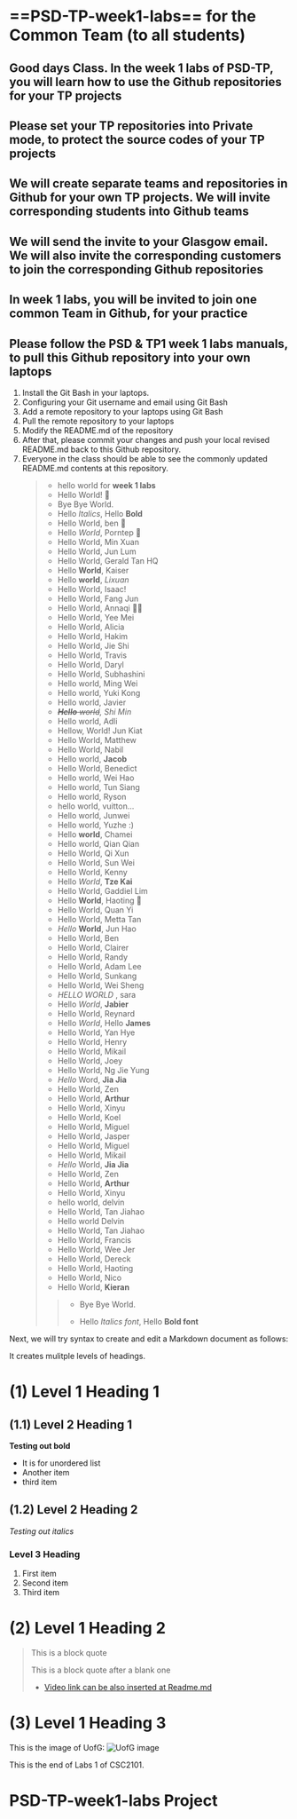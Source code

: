 # ==PSD-TP-week1-labs== for the Common Team (to all students)

## Good days Class. In the week 1 labs of PSD-TP, you will learn how to use the Github repositories for your TP projects

## Please set your TP repositories into Private mode, to protect the source codes of your TP projects

## We will create separate teams and repositories in Github for your own TP projects. We will invite corresponding students into Github teams

## We will send the invite to your Glasgow email. We will also invite the corresponding customers to join the corresponding Github repositories

## In week 1 labs, you will be invited to join one common Team in Github, for your practice

## Please follow the PSD & TP1 week 1 labs manuals, to pull this Github repository into your own laptops

1. Install the Git Bash in your laptops.
2. Configuring your Git username and email using Git Bash
3. Add a remote repository to your laptops using Git Bash
4. Pull the remote repository to your laptops
5. Modify the README.md of the repository
6. After that, please commit your changes and push your local revised README.md back to this Github repository.
7. Everyone in the class should be able to see the commonly updated README.md contents at this repository.
   > - hello world for **week 1 labs**
   > - Hello World! 🤡
   > - Bye Bye World.
   > - Hello _Italics_, Hello **Bold**
   > - Hello World, ben 🫠
   > - Hello _World_, Porntep 🚂
   > - Hello World, Min Xuan
   > - Hello World, Jun Lum
   > - Hello World, Gerald Tan HQ
   > - Hello **World**, Kaiser
   > - Hello **world**, _Lixuan_
   > - Hello World, Isaac!
   > - Hello World, Fang Jun
   > - Hello World, Annaqi 🏳️‍🌈
   > - Hello World, Yee Mei
   > - Hello World, Alicia
   > - Hello World, Hakim
   > - Hello World, Jie Shi
   > - Hello World, Travis
   > - Hello World, Daryl
   > - Hello World, Subhashini
   > - Hello world, Ming Wei
   > - Hello world, Yuki Kong
   > - Hello world, Javier
   > - _~~**Hello** world~~, Shi Min_
   > - Hello world, Adli
   > - Hellow, World! Jun Kiat
   > - Hello World, Matthew
   > - Hello World, Nabil
   > - Hello world, **Jacob**
   > - Hello World, Benedict
   > - Hello world, Wei Hao
   > - Hello world, Tun Siang
   > - Hello world, Ryson 
   > - hello world, vuitton...
   > - Hello world, Junwei
   > - Hello world, Yuzhe :)
   > - Hello **world**, Chamei
   > - Hello world, Qian Qian
   > - Hello World, Qi Xun
   > - Hello World, Sun Wei
   > - Hello World, Kenny
   > - Hello _World_, **Tze Kai**
   > - Hello World, Gaddiel Lim
   > - Hello **World**, Haoting 🌟
   > - Hello World, Quan Yi
   > - Hello World, Metta Tan
   > - _Hello_ **World**, Jun Hao
   > - Hello World, Ben
   > - Hello World, Clairer
   > - Hello World, Randy
   > - Hello World, Adam Lee
   > - Hello World, Sunkang
   > - Hello World, Wei Sheng
   > - _HELLO WORLD_ , sara
   > - Hello _World_, **Jabier**
   > - Hello World, Reynard
   > - Hello _World_, Hello **James**
   > - Hello World, Yan Hye
   > - Hello World, Henry
   > - Hello World, Mikail
   > - Hello World, Joey
   > - Hello World, Ng Jie Yung
   > - _Hello_ Word, **Jia Jia**
   > - Hello World, Zen
   > - Hello World, **Arthur**
   > - Hello World, Xinyu
   > - Hello World, Koel
   > - Hello World, Miguel
   > - Hello World, Jasper
   > - Hello World, Miguel
   > - Hello World, Mikail
   > - _Hello_ World, **Jia Jia**
   > - Hello World, Zen
   > - Hello World, **Arthur**
   > - Hello World, Xinyu
   > - hello world, delvin
   > - Hello World, Tan Jiahao
   > - Hello world Delvin
   > - Hello World, Tan Jiahao
   > - Hello World, Francis
   > - Hello World, Wee Jer
   > - Hello World, Dereck
   > - Hello World, Haoting
   > - Hello World, Nico
   > - Hello World, **Kieran**
   >>
   >> - Bye Bye World.
   >>
   >> - Hello _Italics font_, Hello **Bold font**
   >


Next, we will try syntax to create and edit a Markdown document as follows:

It creates mulitple levels of headings.

# (1) Level 1 Heading 1

## (1.1) Level 2 Heading 1

**Testing out bold**

- It is for unordered list
- Another item
- third item

## (1.2) Level 2 Heading 2

_Testing out italics_

### Level 3 Heading

1. First item
2. Second item
3. Third item

# (2) Level 1 Heading 2

> This is a block quote
>
> This is a block quote after a blank one
>
> - [Video link can be also inserted at Readme.md](https://www.youtube.com/watch?v=9UW6jnkiRQE)

# (3) Level 1 Heading 3

This is the image of UofG:
![UofG image](UofG_image.jpg)

This is the end of Labs 1 of CSC2101.

# PSD-TP-week1-labs Project
